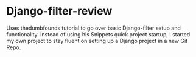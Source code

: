 # Django-filter-review

Uses thedumbfounds tutorial to go over basic Django-filter setup and functionality. Instead of using his Snippets quick project startup, I started my own project to stay fluent on setting up a Django project in a new Git Repo.
